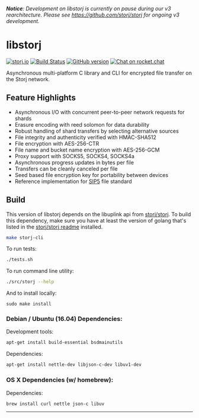 _**Notice**: Development on libstorj is currently on pause during our v3 rearchitecture. Please see https://github.com/storj/storj for ongoing v3 development._

libstorj
=======

[![storj.io](https://storj.io/img/storj-badge.svg)](https://storj.io)
[![Build Status](https://travis-ci.org/storj/libstorj.svg?branch=master)](https://travis-ci.org/storj/libstorj)
[![GitHub version](https://badge.fury.io/gh/storj%2Flibstorj.svg)](https://badge.fury.io/gh/storj%2Flibstorj)
[![Chat on rocket.chat](https://img.shields.io/badge/chat-rocket.chat-red.svg)](https://community.storj.io/channel/dev)

Asynchronous multi-platform C library and CLI for encrypted file transfer on the Storj network.

## Feature Highlights

- Asynchronous I/O with concurrent peer-to-peer network requests for shards
- Erasure encoding with reed solomon for data durability
- Robust handling of shard transfers by selecting alternative sources
- File integrity and authenticity verified with HMAC-SHA512
- File encryption with AES-256-CTR
- File name and bucket name encryption with AES-256-GCM
- Proxy support with SOCKS5, SOCKS4, SOCKS4a
- Asynchronous progress updates in bytes per file
- Transfers can be cleanly canceled per file
- Seed based file encryption key for portability between devices
- Reference implementation for [SIP5](https://github.com/Storj/sips/blob/master/sip-0005.md) file standard

## Build

This version of libstorj depends on the libuplink api from [storj/storj](https://github.com/storj/storj).
To build this dependency, make sure you have at least the version of golang that's listed in the [storj/storj readme](https://github.com/storj/storj#install-required-packages) installed.

```bash
make storj-cli
```

To run tests:
```bash
./tests.sh
```

To run command line utility:
```bash
./src/storj --help
```

And to install locally:
```
sudo make install
```

### Debian / Ubuntu (16.04) Dependencies:

Development tools:
```bash
apt-get install build-essential bsdmainutils
```

Dependencies:
```bash
apt-get install nettle-dev libjson-c-dev libuv1-dev
```

### OS X Dependencies (w/ homebrew):

Dependencies:
```bash
brew install curl nettle json-c libuv
```

------
